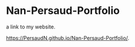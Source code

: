 # Nan-Persaud-Portfolio

a link to my website.

 https://PersaudN.github.io/Nan-Persaud-Portfolio/.
